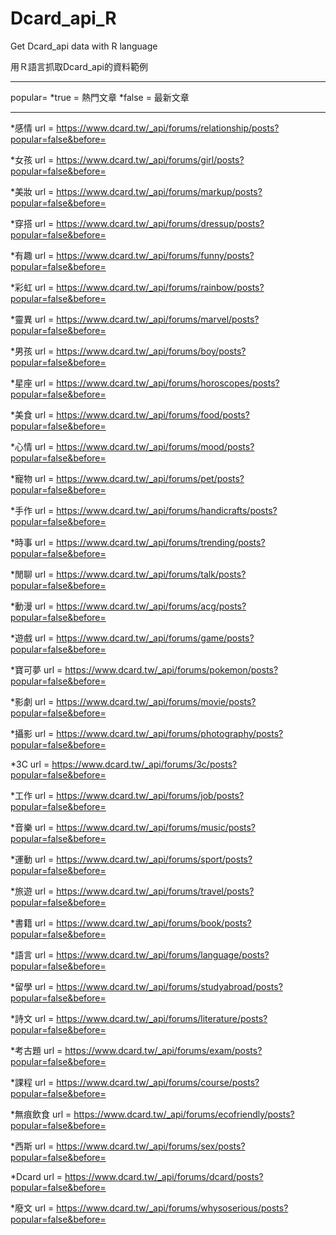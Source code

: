 # Dcard_api_R
Get Dcard_api data with R language

用Ｒ語言抓取Dcard_api的資料範例

---

popular=
*true = 熱門文章
*false = 最新文章

---

*感情
url = https://www.dcard.tw/_api/forums/relationship/posts?popular=false&before=

*女孩
url = https://www.dcard.tw/_api/forums/girl/posts?popular=false&before=

*美妝
url = https://www.dcard.tw/_api/forums/markup/posts?popular=false&before=

*穿搭
url = https://www.dcard.tw/_api/forums/dressup/posts?popular=false&before=

*有趣
url = https://www.dcard.tw/_api/forums/funny/posts?popular=false&before=

*彩虹
url = https://www.dcard.tw/_api/forums/rainbow/posts?popular=false&before=

*靈異
url = https://www.dcard.tw/_api/forums/marvel/posts?popular=false&before=

*男孩
url = https://www.dcard.tw/_api/forums/boy/posts?popular=false&before=

*星座
url = https://www.dcard.tw/_api/forums/horoscopes/posts?popular=false&before=

*美食
url = https://www.dcard.tw/_api/forums/food/posts?popular=false&before=

*心情
url = https://www.dcard.tw/_api/forums/mood/posts?popular=false&before=

*寵物
url = https://www.dcard.tw/_api/forums/pet/posts?popular=false&before=

*手作
url = https://www.dcard.tw/_api/forums/handicrafts/posts?popular=false&before=

*時事
url = https://www.dcard.tw/_api/forums/trending/posts?popular=false&before=

*閒聊
url = https://www.dcard.tw/_api/forums/talk/posts?popular=false&before=

*動漫
url = https://www.dcard.tw/_api/forums/acg/posts?popular=false&before=

*遊戲
url = https://www.dcard.tw/_api/forums/game/posts?popular=false&before=

*寶可夢
url = https://www.dcard.tw/_api/forums/pokemon/posts?popular=false&before=

*影劇
url = https://www.dcard.tw/_api/forums/movie/posts?popular=false&before=

*攝影
url = https://www.dcard.tw/_api/forums/photography/posts?popular=false&before=

*3C
url = https://www.dcard.tw/_api/forums/3c/posts?popular=false&before=

*工作
url = https://www.dcard.tw/_api/forums/job/posts?popular=false&before=

*音樂
url = https://www.dcard.tw/_api/forums/music/posts?popular=false&before=

*運動
url = https://www.dcard.tw/_api/forums/sport/posts?popular=false&before=

*旅遊
url = https://www.dcard.tw/_api/forums/travel/posts?popular=false&before=

*書籍
url = https://www.dcard.tw/_api/forums/book/posts?popular=false&before=

*語言
url = https://www.dcard.tw/_api/forums/language/posts?popular=false&before=

*留學
url = https://www.dcard.tw/_api/forums/studyabroad/posts?popular=false&before=

*詩文
url = https://www.dcard.tw/_api/forums/literature/posts?popular=false&before=

*考古題
url = https://www.dcard.tw/_api/forums/exam/posts?popular=false&before=

*課程
url = https://www.dcard.tw/_api/forums/course/posts?popular=false&before=

*無痕飲食
url = https://www.dcard.tw/_api/forums/ecofriendly/posts?popular=false&before=

*西斯
url = https://www.dcard.tw/_api/forums/sex/posts?popular=false&before=

*Dcard
url = https://www.dcard.tw/_api/forums/dcard/posts?popular=false&before=

*廢文
url = https://www.dcard.tw/_api/forums/whysoserious/posts?popular=false&before=
